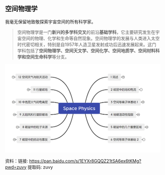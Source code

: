 ## 空间物理学

我毫无保留地致敬探索宇宙空间的所有科学家。



> 空间物理学是一门**新兴的多学科交叉**的前沿**基础学科**，它主要研究发生在宇宙空间的物理、化学和生命等自然现象。空间物理学的发展与人类进入太空时代密切相关，特别是自1957年人造卫星发射成功后迅速发展起来。这门学科包括了**空间物理学、空间天文学、空间化学、空间地质学、空间材料科学和空间生命科学**等分支。



![image-20241102144357835](README.assets/image-20241102144357835.png)



资料：链接: https://pan.baidu.com/s/1EYXr8GQQZ21tSA6ex6tKMg?pwd=zuvy 提取码: zuvy 